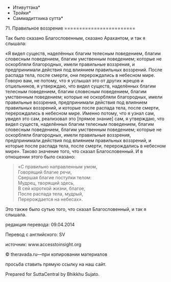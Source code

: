 * Итивуттака*
* Тройки*
* Саммадиттхика сутта*

71\. Правильное воззрение
\=\=\=\=\=\=\=\=\=\=\=\=\=\=\=\=\=\=\=\=\=\=\=\=

Так было сказано Благословенным, сказано Арахантом, и так я слышала:

«Я видел существ, наделённых благим телесным поведением, благим словесным поведением, благим умственным поведением; которые не оскорбляли благородных, имели правильные воззрения, и предпринимали действия под влиянием правильных воззрений\. После распада тела, после смерти, они перерождались в небесном мире\. Говорю вам, не потому, что я услышал это от других жрецов и отшельников, я утверждаю, что видел существ, наделённых благим телесным поведением, благим словесным поведением, благим умственным поведением; которые не оскорбляли благородных, имели правильные воззрения, предпринимали действия под влиянием правильных воззрений, и которые после распада тела, после смерти, перерождались в небесном мире\. Именно потому, что я узнал сам, увидел это сам, реализовал это \[прямое знание\] сам, я утверждаю, что видел существ, наделённых благим телесным поведением, благим словесным поведением, благим умственным поведением; которые не оскорбляли благородных, имели правильные воззрения, предпринимали действия под влиянием правильных воззрений, и которые после распада тела, после смерти, перерождались в небесном мире»\. Таково значение того, что сказал Благословенный\. И в отношении этого было сказано:

> «С правильно направленным умом,  
> Говорящий благие речи,  
> Свершая благие поступки телом:  
> Мудрец, творящий здесь,  
> В сей короткой жизни, благое,  
> После распада тела, мудрый,  
> Перерождается на небесах»\.

Это также было сутью того, что сказал Благословенный, и так я слышала\.

редакция перевода: 09\.04\.2014

Перевод с английского: SV

источник: www\.accesstoinsight\.org

© theravada\.ru—при копировании материалов

просьба ставить прямую ссылку на наш сайт\.

Prepared for SuttaCentral by Bhikkhu Sujato\.